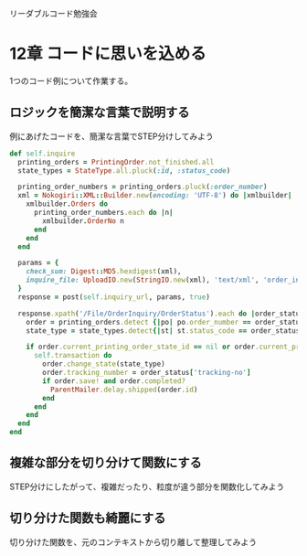 リーダブルコード勉強会

# 12章 コードに思いを込める

1つのコード例について作業する。

## ロジックを簡潔な言葉で説明する

例にあげたコードを、簡潔な言葉でSTEP分けしてみよう

```rb
def self.inquire
  printing_orders = PrintingOrder.not_finished.all
  state_types = StateType.all.pluck(:id, :status_code)

  printing_order_numbers = printing_orders.pluck(:order_number)
  xml = Nokogiri::XML::Builder.new(encoding: 'UTF-8') do |xmlbuilder|
    xmlbuilder.Orders do
      printing_order_numbers.each do |n|
        xmlbuilder.OrderNo n
      end
    end
  end

  params = {
    check_sum: Digest::MD5.hexdigest(xml),
    inquire_file: UploadIO.new(StringIO.new(xml), 'text/xml', 'order_inquire.xml'),
  }
  response = post(self.inquiry_url, params, true)

  response.xpath('/File/OrderInquiry/OrderStatus').each do |order_status|
    order = printing_orders.detect {|po| po.order_number == order_status['no'] }
    state_type = state_types.detect{|st| st.status_code == order_status.text}

    if order.current_printing_order_state_id == nil or order.current_printing_order_state_id != state_type.id
      self.transaction do
        order.change_state(state_type)
        order.tracking_number = order_status['tracking-no']
        if order.save! and order.completed?
          ParentMailer.delay.shipped(order.id)
        end
      end
    end
  end
end
```

## 複雑な部分を切り分けて関数にする

STEP分けにしたがって、複雑だったり、粒度が違う部分を関数化してみよう

## 切り分けた関数も綺麗にする

切り分けた関数を、元のコンテキストから切り離して整理してみよう
